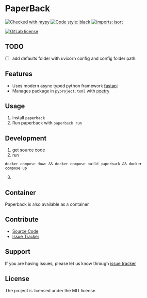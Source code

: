 PaperBack
=========

[//]: # ([![Documentation Status][docs_badge]][docs_link])
[//]: # (TODO: add container registry link)

[![Checked with mypy][mypy_badge]](http://mypy-lang.org/)
[![Code style: black][black_badge]](https://github.com/psf/black)
[![Imports: isort][isort_badge]](https://pycqa.github.io/isort/)

[![GitLab license][MIT_license_badge]][license_link]

TODO
----
- [ ] add defaults folder with uvicorn config and config folder path

Features
--------
- Uses modern async typed python framework [fastapi](https://fastapi.tiangolo.com/)
- Manages package in `pyproject.toml` with [poetry](https://python-poetry.org/)

[//]: # (- Has a multilayer configuration system, capable of picking up environment variables and config files)
[//]: # (- Implements modular system with 3 types of modules managed by pythons entrypoints)

Usage
-----
1. Install `paperback`
3. Run paperback with `paperback run`

Development
-----------
1. get source code
2. run
```shell
docker compose down && docker compose build paperback && docker compose up
```
3. 

Container
---------
Paperback is also available as a container

Contribute
----------
- [Source Code](https://github.com/PaperText/paperback)
- [Issue Tracker](https://github.com/PaperText/paperback/issues)

Support
-------
If you are having issues, please let us know through [issue tracker](https://github.com/PaperText/paperback/issues)

License
-------
The project is licensed under the MIT license.

<!-- links -->
[docs_badge]: https://readthedocs.org/projects/paperback/badge/?version=latest&style=flat-square
[docs_link]: https://paperback.readthedocs.io/en/latest/?badge=latest

[container_badge]: <>
[container_link]: <>

[mypy_badge]: https://img.shields.io/badge/mypy-checked-2a6db2?style=flat-square
[black_badge]: https://img.shields.io/badge/code%20style-black-000000.svg?style=flat-square
[isort_badge]: https://img.shields.io/badge/imports-isort-1674b1?style=flat-square&labelColor=ef8336

[MIT_license_badge]: https://img.shields.io/badge/License-MIT-yellow.svg?style=flat-square
[license_link]: https://gitlab.com/PaperText/paperback/blob/master/LICENSE
